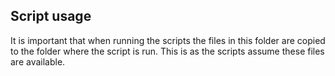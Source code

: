 ## Script usage
It is important that when running the scripts the files in this folder are copied to the folder where the script is run.
This is as the scripts assume these files are available.